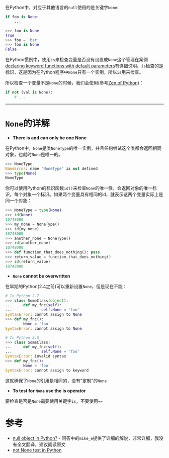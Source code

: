 在Python中，对应于其他语言的`null`使用的是关键字`None`:

```python
if foo is None:
    ...
```

```python
>>> foo is None
True
>>> foo = 'bar' 
>>> foo is None
False
```

在Python惯例中，使用`is`来检查变量是否没有设置成`None`这个管理在案例[declaring keyword functions with default parameters](http://effbot.org/zone/default-values.htm)有详细说明。`is`检查的是标识，这是因为在Python程序中`None`只有一个实例，所以`is`用来检查。

所以检查一个变量不是`None`的时候，我们会使用(参考[Zen of Python](http://www.python.org/dev/peps/pep-0020/))：

```python
if not (val is None):
    # ...
```

----

# `None`的详解

* **There is and can only be one None**

在Python中，`None`是类`NoneType`的唯一实例，并且任何尝试这个类都会返回相同对象，也就时`None`是唯一的。

```python
>>> NoneType
NameError: name 'NoneType' is not defined
>>> type(None)
NoneType
```

你可以使用Python的标识函数`id()`来检查`None`的唯一性，会返回对象的唯一标识，每个对象一个标识。如果两个变量具有相同的id，就表示这两个变量实际上是同一个对象：

```python
>>> NoneType = type(None)
>>> id(None)
10748000
>>> my_none = NoneType()
>>> id(my_none)
10748000
>>> another_none = NoneType()
>>> id(another_none)
10748000
>>> def function_that_does_nothing(): pass
>>> return_value = function_that_does_nothing()
>>> id(return_value)
10748000
```

* **`None` cannot be overwritten**

在早期的Python(2.4之前)可以重新设置`None`，但是现在不能：

```python
# In Python 2.7
>>> class SomeClass(object):
...     def my_fnc(self):
...             self.None = 'foo'
SyntaxError: cannot assign to None
>>> def my_fnc():
        None = 'foo'
SyntaxError: cannot assign to None

# In Python 3.5
>>> class SomeClass:
...     def my_fnc(self):
...             self.None = 'foo'
SyntaxError: invalid syntax
>>> def my_fnc():
        None = 'foo'
SyntaxError: cannot assign to keyword
```

这就确保了`None`的引用是相同的，没有"定制"的`None`

* **To test for `None` use the is operator**

要检查是否是`None`需要使用关键字`is`，不要使用`==`

# 参考

* [null object in Python?](https://stackoverflow.com/questions/3289601/null-object-in-python) - 问答中的`mike_e`提供了详细的解说，非常详细，我没有全文翻译，建议阅读原文
* [not None test in Python](https://stackoverflow.com/questions/3965104/not-none-test-in-python)